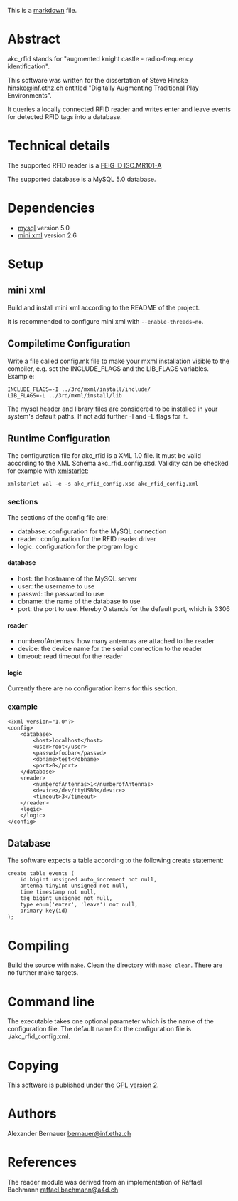This is a [markdown](http://daringfireball.net/projects/markdown/) file.

Abstract
=======
akc\_rfid stands for "augmented knight castle - radio-frequency identification". 

This software was written for the dissertation of Steve Hinske
<hinske@inf.ethz.ch> entitled "Digitally Augmenting Traditional Play
Environments".

It queries a locally connected RFID reader and writes enter and leave events for detected RFID tags into a database.

Technical details
=================
The supported RFID reader is a [FEIG ID ISC.MR101-A](http://www.feig.de/index.php?option=com_content&task=view&id=99&Itemid=126&lang=en)

The supported database is a MySQL 5.0 database.

Dependencies
============
 - [mysql](http://www.mysql.com/) version 5.0
 - [mini xml](http://www.minixml.org/) version 2.6

Setup
=====
mini xml
--------
Build and install mini xml according to the README of the project. 

It is recommended to configure mini xml with `--enable-threads=no`.

Compiletime Configuration
-------------------------
Write a file called config.mk file to make your mxml installation visible to
the compiler, e.g. set the INCLUDE\_FLAGS and the LIB\_FLAGS variables. Example:

	INCLUDE_FLAGS=-I ../3rd/mxml/install/include/
	LIB_FLAGS=-L ../3rd/mxml/install/lib

The mysql header and library files are considered to be installed in your
system's default paths. If not add further -I and -L flags for it.

Runtime Configuration
---------------------
The configuration file for akc\_rfid is a XML 1.0 file. It must be valid
according to the XML Schema akc\_rfid\_config.xsd. Validity can be checked for
example with [xmlstarlet](http://xmlstar.sourceforge.net/):

	xmlstarlet val -e -s akc_rfid_config.xsd akc_rfid_config.xml

### sections
The sections of the config file are:

 - database: configuration for the MySQL connection
 - reader: configuration for the RFID reader driver
 - logic: configuration for the program logic 

#### database
 * host: the hostname of the MySQL server
 * user: the username to use
 * passwd: the password to use
 * dbname: the name of the database to use
 * port: the port to use. Hereby 0 stands for the default port, which is 3306

#### reader
 * numberofAntennas: how many antennas are attached to the reader
 * device: the device name for the serial connection to the reader
 * timeout: read timeout for the reader
 
#### logic
Currently there are no configuration items for this section.

### example

	<?xml version="1.0"?>
	<config>
		<database>
			<host>localhost</host>
			<user>root</user>
			<passwd>foobar</passwd>
			<dbname>test</dbname>
			<port>0</port>
		</database>
		<reader>
			<numberofAntennas>1</numberofAntennas>
			<device>/dev/ttyUSB0</device>
			<timeout>3</timeout>
		</reader>
		<logic>
		</logic>
	</config>

Database
--------
The software expects a table according to the following create statement:

	create table events (
		id bigint unsigned auto_increment not null, 
		antenna tinyint unsigned not null, 
		time timestamp not null, 
		tag bigint unsigned not null, 
		type enum('enter', 'leave') not null, 
		primary key(id)
	);

Compiling
=========
Build the source with `make`.
Clean the directory with `make clean`.
There are no further make targets.

Command line
============
The executable takes one optional parameter which is the name of the
configuration file. The default name for the configuration file is
./akc\_rfid\_config.xml.

Copying
=======
This software is published under the [GPL version 2](http://www.gnu.org/licenses/gpl-2.0.html).

Authors
=======
Alexander Bernauer <bernauer@inf.ethz.ch>

References
==========
The reader module was derived from an implementation of Raffael Bachmann <raffael.bachmann@a4d.ch>
